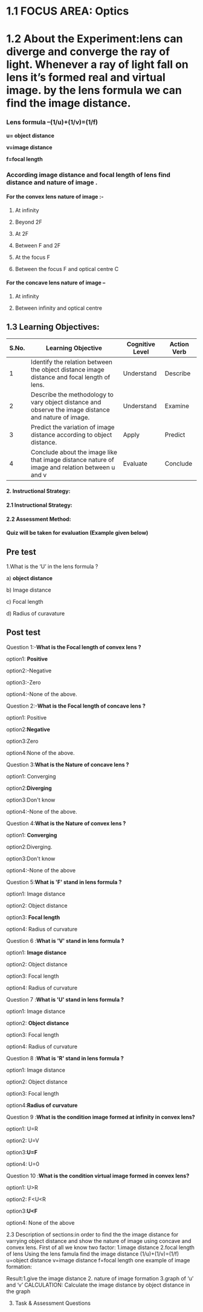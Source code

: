 # 1.1 FOCUS AREA: Optics 
# 1.2 About the Experiment:lens can diverge and converge the ray of light. Whenever a ray of light fall on lens it’s  formed  real and virtual image. by the lens formula we can find the image distance.
### Lens formula –(1/u)+(1/v)=(1/f)
**u= object distance**

**v=image distance**

**f=focal length**

### According image distance and focal length of lens find distance and nature of image .
#### For the convex lens nature of image **:-**
1. At infinity

2. Beyond 2F

3. At 2F
 
4. Between F and 2F

5. At the focus F

6. Between the focus F and optical centre C

#### For the concave lens nature of image –

1. At infinity

2. Between infinity and optical centre

## 1.3 Learning Objectives: 
|S.No.|	Learning Objective|	Cognitive Level |	Action Verb|
|-----|-------------------|-----------------|------------|
|1|	Identify the relation between  the object distance image distance and  focal length  of  lens.|	Understand |	Describe|
|2| Describe the methodology to vary object distance and observe the image distance and nature of image.|	Understand|	Examine|
|3|	Predict the variation of image distance according to object distance.|	Apply |	Predict|
|4|	Conclude about the image like that image distance  nature of image and relation between u and v|	Evaluate|	Conclude|


#### 2. Instructional Strategy:

#### 2.1 Instructional Strategy:

#### 2.2 Assessment Method:

#### Quiz will be taken for evaluation (Example given below)

## Pre test
1.What is the ‘U’ in the lens formula ?

a) **object distance**

b) Image distance

c) Focal length

d) Radius of curavature


## Post test
Question 1:-**What is the Focal length of convex lens ?**

option1: **Positive**

option2:-Negative

option3:-Zero

option4:-None of the above.

Question 2:-**What is the Focal length of concave lens ?**

option1: Positive

option2:**Negative**

option3:Zero

option4:None of the above.

Question 3:**What is the Nature of concave lens ?**

option1: Converging

option2:**Diverging**

option3:Don't know

option4:-None of the above.

Question 4:**What is the Nature of convex lens ?**

option1: **Converging**

option2:Diverging.

option3:Don't know

option4:-None of the above

Question 5:**What is 'F' stand in lens formula ?**
	
  option1: Image distance
	
  option2: Object distance
	
  option3: **Focal length**
	
  option4: Radius of curvature
  
Question 6 :**What is 'V' stand in lens formula ?**
	
  option1: **Image distance**
	
  option2: Object distance
	
  option3: Focal length
	
  option4: Radius of curvature
  
Question 7 :**What is 'U' stand in lens formula ?**
	
  option1: Image distance
	
  option2: **Object distance**
	
  option3: Focal length
	
  option4: Radius of curvature


 Question 8 :**What is 'R' stand in lens formula ?**
	
  option1: Image distance
	
  option2: Object distance
	
  option3: Focal length
	
  option4:**Radius of curvature**
	
Question 9 :**What is the condition   image formed at infinity in convex lens?**
	
  option1: U=R
	
  option2: U=V
	
  option3:**U=F**
  
  option4: U=0

Question 10 :**What is the condition  virtual image formed in  convex lens?**

  option1: U>R
  
  option2: F<U<R
	
  option3:**U<F**
	
  option4: None of the above






2.3 Description of sections:in order to find the the image distance for varrying object distance and show the nature of image  using concave and convex lens.
First of all we know two factor:
1.image distance
2.focal length of lens
Using the lens famula  find the image distance
(1/u)+(1/v)=(1/f)
u=object distance
v=image distance
f=focal length
one example of  image formation:

 
Result:1.give the image distance
           2. nature of image formation
3.graph of ‘u’ and ‘v’
CALCULATION: 
Calculate the image distance by object distance in the graph




3. Task & Assessment Questions
